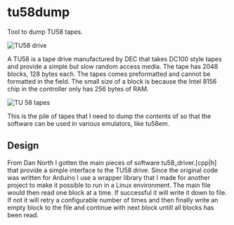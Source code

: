 # tu58dump
Tool to dump TU58 tapes.

![TU58 drive](https://i.imgur.com/74cPEih.png)

A TU58 is a tape drive manufactured by DEC that takes DC100 style tapes and provide a simple but slow random access media. The tape has 2048 blocks, 128 bytes each. The tapes comes preformatted and cannot be formatted in the field. The small size of a block is because the Intel 8156 chip in the controller only has 256 bytes of RAM. 

![TU 58 tapes](https://i.imgur.com/q8ZxF0T.jpg)

This is the pile of tapes that I need to dump the contents of so that the software can be used in various emulators, like tu58em.

## Design

From Dan North I gotten the main pieces of software tu58_driver.[cpp|h] that provide a simple interface to the TU58 drive. Since the original code was written for Arduino I use a wrapper library that I made for another project to make it possible to run in a Linux environment. The main file would then read one block at a time. If successful it will write it down to file. If not it will retry a configurable number of times and then finally write an empty block to the file and continue with next block untill all blocks has been read.

